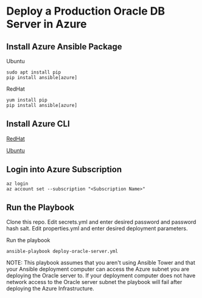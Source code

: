 # Deploy a Production Oracle DB Server in Azure

## Install Azure Ansible Package

Ubuntu
``` 
sudo apt install pip
pip install ansible[azure]
``` 
RedHat
```
yum install pip
pip install ansible[azure]
```

## Install Azure CLI
[RedHat](https://docs.microsoft.com/en-us/cli/azure/install-azure-cli-yum?view=azure-cli-latest)

[Ubuntu](https://docs.microsoft.com/en-us/cli/azure/install-azure-cli-apt?view=azure-cli-latest)

## Login into Azure Subscription
```
az login
az account set --subscription "<Subscription Name>"
```
 
## Run the Playbook

Clone this repo.
Edit secrets.yml and enter desired password and password hash salt.
Edit properties.yml and enter desired deployment parameters.

Run the playbook
```
ansible-playbook deploy-oracle-server.yml
```

NOTE: This playbook assumes that you aren't using Ansible Tower and that your Ansible deployment computer can access the Azure subnet you are deploying the Oracle server to. If your deployment computer does not have network access to the Oracle server subnet the playbook will fail after deploying the Azure Infrastructure.

